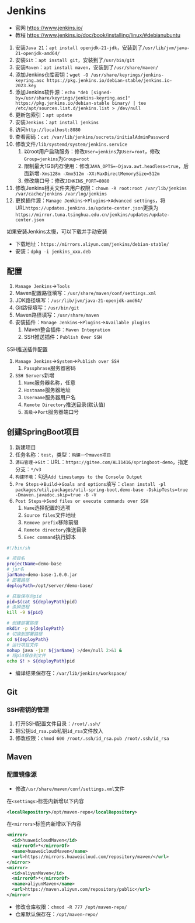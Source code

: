# Jenkins

- 官网 <https://www.jenkins.io/>
- 教程 <https://www.jenkins.io/doc/book/installing/linux/#debianubuntu>

1. 安装`Java 21`：`apt install openjdk-21-jdk`，安装到了`/usr/lib/jvm/java-21-openjdk-amd64/`
2. 安装`Git`：`apt install git`，安装到了`/usr/bin/git`
3. 安装`Maven`：`apt install maven`，安装到了`/usr/share/maven/`
4. 添加Jenkins仓库密钥：`wget -O /usr/share/keyrings/jenkins-keyring.asc https://pkg.jenkins.io/debian-stable/jenkins.io-2023.key`
5. 添加Jenkins软件源：`echo "deb [signed-by=/usr/share/keyrings/jenkins-keyring.asc]" https://pkg.jenkins.io/debian-stable binary/ | tee /etc/apt/sources.list.d/jenkins.list > /dev/null`
6. 更新包索引：`apt update`
7. 安装`Jenkins`：`apt install jenkins`
8. 访问`http://localhost:8080`
9. 查看密码：`cat /var/lib/jenkins/secrets/initialAdminPassword`
10. 修改文件`/lib/systemd/system/jenkins.service`
    1. 以root用户启动服务：修改`User=jenkins`为`User=root`，修改`Group=jenkins`为`Group=root`
    2. 限制最大1GB内存使用：修改`JAVA_OPTS=-Djava.awt.headless=true`，后面新增`-Xms128m -Xmx512m -XX:MaxDirectMemorySize=512m`
    3. 修改端口号：修改`JENKINS_PORT=8080`
11. 修改Jenkins相关文件夹用户权限：`chown -R root:root /var/lib/jenkins /var/cache/jenkins /var/log/jenkins`
12. 更换插件源：`Manage Jenkins`->`Plugins`->`Advanced settings`，将URL`https://updates.jenkins.io/update-center.json`更换为`https://mirror.tuna.tsinghua.edu.cn/jenkins/updates/update-center.json`

如果安装Jenkins太慢，可以下载并手动安装

- 下载地址：`https://mirrors.aliyun.com/jenkins/debian-stable/`
- 安装：`dpkg -i jenkins_xxx.deb`

## 配置

1. `Manage Jenkins`->`Tools`
2. Maven配置路径填写：`/usr/share/maven/conf/settings.xml`
3. JDK路径填写：`/usr/lib/jvm/java-21-openjdk-amd64/`
4. Git路径填写：`/usr/bin/git`
5. Maven路径填写：`/usr/share/maven`
6. 安装插件：`Manage Jenkins`->`Plugins`->`Available plugins`
   1. Maven整合插件：`Maven Integration`
   2. SSH推送插件：`Publish Over SSH`

SSH推送插件配置

1. `Manage Jenkins`->`System`->`Publish over SSH`
   1. `Passphrase`服务器密码
2. `SSH Servers`新增
   1. `Name`服务器名称，任意
   2. `Hostname`服务器地址
   3. `Username`服务器用户名
   4. `Remote Directory`推送目录(默认值)
   5. `高级`->`Port`服务器端口号

## 创建SpringBoot项目

1. 新建项目
2. 任务名称：`test`，类型：`构建一个maven项目`
3. `源码管理`->`Git`：URL：`https://gitee.com/ALI1416/springboot-demo`，指定分支：`*/v3`
4. `构建环境`：勾选`Add timestamps to the Console Output`
5. `Pre Steps`->`Build`->`Goals and options`填写：`clean install -pl packages/util,packages/util-spring-boot,demo-base -DskipTests=true -Dmaven.javadoc.skip=true -B -V`
6. `Post Steps`->`Send files or execute commands over SSH`
   1. `Name`选择配置的选项
   2. `Source files`文件地址
   3. `Remove prefix`移除前缀
   4. `Remote directory`推送目录
   5. `Exec command`执行脚本

```sh
#!/bin/sh

# 项目名
projectName=demo-base
# jar名
jarName=demo-base-1.0.0.jar
# 部署路径
deployPath=/opt/server/demo-base/

# 获取保存的pid
pid=$(cat ${deployPath}pid)
# 杀掉进程
kill -9 ${pid}

# 创建部署路径
mkdir -p ${deployPath}
# 切换到部署路径
cd ${deployPath}
# 运行项目文件
nohup java -jar ${jarName} >/dev/null 2>&1 &
# 将pid保存到文件
echo $! > ${deployPath}pid
```

- 编译结果保存在：`/var/lib/jenkins/workspace/`

## Git

### SSH密钥的管理

1. 打开SSH配置文件目录：`/root/.ssh/`
2. 把公钥`id_rsa.pub`私钥`id_rsa`文件放入
3. 修改权限：`chmod 600 /root/.ssh/id_rsa.pub /root/.ssh/id_rsa`

## Maven

### 配置镜像源

- 修改`/usr/share/maven/conf/settings.xml`文件

在`<settings>`标签内新增以下内容

```xml
<localRepository>/opt/maven-repo</localRepository>
```

在`<mirrors>`标签内新增以下内容

```xml
<mirror>
  <id>huaweicloudMaven</id>
  <mirrorOf>*</mirrorOf>
  <name>huaweicloudMaven</name>
  <url>https://mirrors.huaweicloud.com/repository/maven/</url>
</mirror>
<mirror>
  <id>aliyunMaven</id>
  <mirrorOf>*</mirrorOf>
  <name>aliyunMaven</name>
  <url>https://maven.aliyun.com/repository/public</url>
</mirror>
```

- 修改仓库权限：`chmod -R 777 /opt/maven-repo/`
- 仓库默认保存在：`/opt/maven-repo/`
